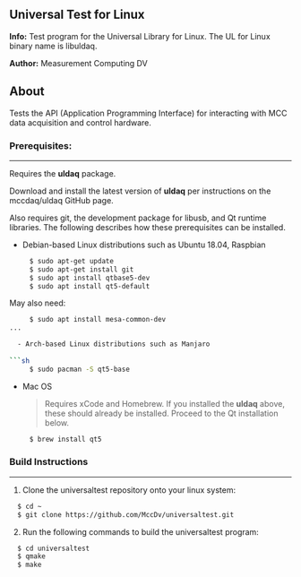 ## Universal Test for Linux
**Info:** Test program for the Universal Library for Linux. The UL for Linux binary name is libuldaq.

**Author:** Measurement Computing DV

## About
Tests the API (Application Programming Interface) for interacting with MCC data acquisition and control hardware. 

### Prerequisites:
---------------
Requires the **uldaq** package.

Download and install the latest version of **uldaq** per instructions on the mccdaq/uldaq GitHub page.

Also requires git, the development package for libusb, and Qt runtime libraries. 
The following describes how these prerequisites can be installed.
  
  - Debian-based Linux distributions such as Ubuntu 18.04, Raspbian
  
```sh
     $ sudo apt-get update
     $ sudo apt-get install git
     $ sudo apt install qtbase5-dev
     $ sudo apt install qt5-default
```
May also need:
```sh
     $ sudo apt install mesa-common-dev
...

  - Arch-based Linux distributions such as Manjaro
  
```sh
     $ sudo pacman -S qt5-base
```
  - Mac OS
       >Requires xCode and Homebrew. If you installed the **uldaq** above, these should already be installed. Proceed to the Qt installation below.
```sh
     $ brew install qt5
```

### Build Instructions
---------------------

1. Clone the universaltest repository onto your linux system:
 
```sh
  $ cd ~
  $ git clone https://github.com/MccDv/universaltest.git
```
  
2. Run the following commands to build the universaltest program:

```sh
  $ cd universaltest
  $ qmake
  $ make
```


